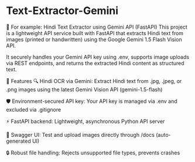 # Text-Extractor-Gemini


🧠 For example: Hindi Text Extractor using Gemini API (FastAPI)
This project is a lightweight API service built with FastAPI that extracts Hindi text from images (printed or handwritten) using the Google Gemini 1.5 Flash Vision API.

It securely handles your Gemini API key using .env, supports image uploads via REST endpoints, and returns the extracted Hindi content as structured text.


🚀 Features
🔍 Hindi OCR via Gemini: Extract Hindi text from .jpg, .jpeg, or .png images using the latest Gemini Vision API (gemini-1.5-flash)

🛡️ Environment-secured API key: Your API key is managed via .env and excluded via .gitignore

⚡ FastAPI backend: Lightweight, asynchronous Python API server

🧪 Swagger UI: Test and upload images directly through /docs (auto-generated UI)

🔒 Robust file handling: Rejects unsupported file types, prevents crashes
